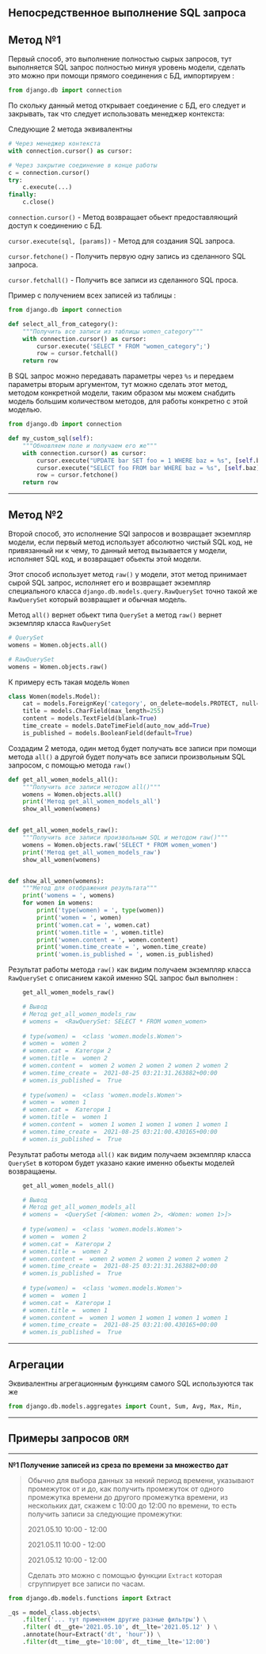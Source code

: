 Непосредственное выполнение SQL запроса
---

**Метод №1**
---

Первый способ, это выполнение полностью сырых запросов, тут
выполняется SQL запрос полностью минуя уровень модели, сделать
это можно при помощи прямого соединения с БД, импортируем :

```python
from django.db import connection
```

По скольку данный метод открывает соединение с БД, его следует
и закрывать, так что следует использовать менеджер контекста:

Следующие 2 метода эквивалентны 
```python
# Через менеджер контекста
with connection.cursor() as cursor:

# Через закрытие соединение в конце работы
c = connection.cursor()
try:
    c.execute(...)
finally:
    c.close()
```

`connection.cursor()` - Метод возвращает обьект предоставляющий
доступ к соединению с БД.

`cursor.execute(sql, [params])` - Метод для создания SQL запроса.

`cursor.fetchone()` - Получить первую одну запись из сделанного 
SQL запроса.

`cursor.fetchall()` - Получить все записи из сделанного SQL проса.

Пример с получением всех записей из таблицы :
```python
from django.db import connection

def select_all_from_category():
    """Получить все записи из таблицы women_category"""
    with connection.cursor() as cursor:
        cursor.execute('SELECT * FROM "women_category";')
        row = cursor.fetchall()
    return row
```

В SQL запрос можно передавать параметры через `%s` и передаем 
параметры вторым аргументом, тут можно сделать этот метод, 
методом конкретной модели, таким образом мы можем снабдить модель 
большим количеством методов, для работы конкретно с этой моделью.

```python
from django.db import connection

def my_custom_sql(self):
    """Обновляем поле и получаем его же"""
    with connection.cursor() as cursor:
        cursor.execute("UPDATE bar SET foo = 1 WHERE baz = %s", [self.baz])
        cursor.execute("SELECT foo FROM bar WHERE baz = %s", [self.baz])
        row = cursor.fetchone()
    return row
```

---

**Метод №2**
---

Второй способ, это исполнение SQl запросов и возвращает экземпляр
модели, если первый метод использует абсолютно чистый SQL код,
не привязанный ни к чему, то данный метод вызывается у модели,
исполняет SQL код, и возвращает обьекты этой модели.

Этот способ использует метод `raw()` у модели, этот метод 
принимает сырой SQL запрос, исполняет его и возвращает экземпляр
специального класса `django.db.models.query.RawQuerySet` точно 
такой же `RawQuerySet` который возвращает и обычная модель.

Метод `all()` вернет обьект типа `QuerySet` а метод `raw()`
вернет экземпляр класса `RawQuerySet`

```python
# QuerySet
womens = Women.objects.all()

# RawQuerySet
womens = Women.objects.raw()
```

К примеру есть такая модель `Women`

```python
class Women(models.Model):
    cat = models.ForeignKey('category', on_delete=models.PROTECT, null=True)
    title = models.CharField(max_length=255)
    content = models.TextField(blank=True)
    time_create = models.DateTimeField(auto_now_add=True)
    is_published = models.BooleanField(default=True)
```

Cоздадим 2 метода, один метод будет получать все записи при
помощи метода `all()` а другой будет получать все записи 
произвольным SQL запросом, с помощью метода `raw()` 

```python
def get_all_women_models_all():
    """Получить все записи методом all()"""
    womens = Women.objects.all()
    print('Метод get_all_women_models_all')
    show_all_women(womens)


def get_all_women_models_raw():
    """Получить все записи произвольным SQL и методом raw()"""
    womens = Women.objects.raw('SELECT * FROM women_women')
    print('Метод get_all_women_models_raw')
    show_all_women(womens)


def show_all_women(womens):
    """Метод для отображения результата"""
    print('womens = ', womens)
    for women in womens:
        print('type(women) = ', type(women))
        print('women = ', women)
        print('women.cat = ', women.cat)
        print('women.title = ', women.title)
        print('women.content = ', women.content)
        print('women.time_create = ', women.time_create)
        print('women.is_published = ', women.is_published)
```

Результат работы метода `raw()` как видим получаем экземпляр класса
`RawQuerySet` с описанием какой именно SQL запрос был выполнен : 

```python
    get_all_women_models_raw()

    # Вывод
    # Метод get_all_women_models_raw
    # womens =  <RawQuerySet: SELECT * FROM women_women>
     
    # type(women) =  <class 'women.models.Women'>
    # women =  women 2
    # women.cat =  Категори 2
    # women.title =  women 2
    # women.content =  women 2 women 2 women 2 women 2 women 2
    # women.time_create =  2021-08-25 03:21:31.263882+00:00
    # women.is_published =  True
    
    # type(women) =  <class 'women.models.Women'>
    # women =  women 1
    # women.cat =  Категори 1
    # women.title =  women 1
    # women.content =  women 1 women 1 women 1 women 1 women 1
    # women.time_create =  2021-08-25 03:21:00.430165+00:00
    # women.is_published =  True
```

Результат работы метода `all()` как видим получаем экземпляр 
класса `QuerySet` в котором будет указано какие именно обьекты 
моделей возвращаены.

```python
    get_all_women_models_all()

    # Вывод
    # Метод get_all_women_models_all
    # womens =  <QuerySet [<Women: women 2>, <Women: women 1>]>
    
    # type(women) =  <class 'women.models.Women'>
    # women =  women 2
    # women.cat =  Категори 2
    # women.title =  women 2
    # women.content =  women 2 women 2 women 2 women 2 women 2
    # women.time_create =  2021-08-25 03:21:31.263882+00:00
    # women.is_published =  True
    
    # type(women) =  <class 'women.models.Women'>
    # women =  women 1
    # women.cat =  Категори 1
    # women.title =  women 1
    # women.content =  women 1 women 1 women 1 women 1 women 1 
    # women.time_create =  2021-08-25 03:21:00.430165+00:00
    # women.is_published =  True
```

---
Агрегации
---
Эквивалентны агрегационным функциям самого SQL используются так же

```python
from django.db.models.aggregates import Count, Sum, Avg, Max, Min,
```

---
Примеры запросов `ORM`
---

---
**№1 Получение записей из среза по времени за множество дат**
> Обычно для выбора данных за некий период времени, указывают промежуток
> от и до, как получить промежуток от одного промежутка времени до другого
> промежутка времени, из нескольких дат, скажем с 10:00 до 12:00 по времени,
> то есть получить записи за следующие промежутки:
> 
> 2021.05.10 10:00 - 12:00
> 
> 2021.05.11 10:00 - 12:00
> 
> 2021.05.12 10:00 - 12:00
> 
> Сделать это можно с помощью функции `Extract` которая сгруппирует все записи
по часам.

```python
from django.db.models.functions import Extract

_qs = model_class.objects\
    .filter('... тут применяем другие разные фильтры') \
    .filter( dt__gte='2021.05.10', dt__lte='2021.05.12' ) \
    .annotate(hour=Extract('dt', 'hour')) \
    .filter(dt__time__gte='10:00', dt__time__lte='12:00')
```

